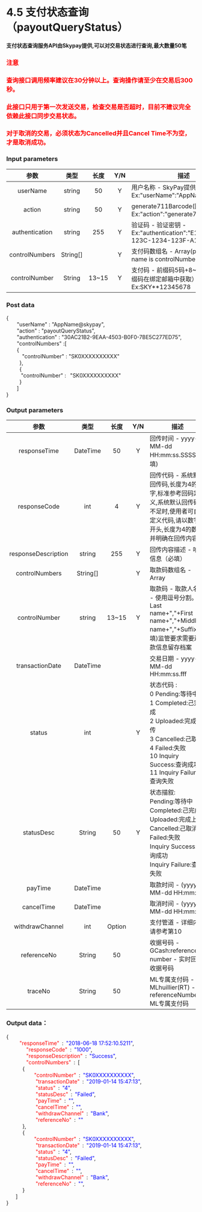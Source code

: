 # 4.5 支付状态查询（payoutQueryStatus）

#### 支付状态查询服务API由Skypay提供,可以对交易状态进行查询,最大数量50笔
### <font color = red>注意</font>
### <font color = red>查询接口调用频率建议在30分钟以上。查询操作请至少在交易后300秒。</font>
### <font color = red>此接口只用于第一次发送交易，检查交易是否超时，目前不建议完全依赖此接口同步交易状态。</font>
### <font color = red>对于取消的交易，必须状态为Cancelled并且Cancel Time不为空，才是取消成功。</font>

### Input parameters

| 参数                        |    类型     | 长度   |Y/N |描述|
| :-------------------------: | :-----------: |:-----:|:----:|--------------------------------|   
|userName|string|50|Y|用户名称 - SkyPay提供 - Ex:"userName":"AppName@skypay"|
|action|string|50|Y|generate711Barcode(固定参数值) - Ex:"action":"generate711Barcode"|
|authentication|string |255|Y|验证码 - 验证密钥 - Ex:"authentication":"E1234567-123C-1234-123F-A12345670"|
|controlNumbers|String[]||Y|支付码数组名 - Array(parameter tag name is controlNumber)|
|controlNumber |String|13~15|Y|支付码 - 前缀码5码+8~10个数字（前缀码在绑定邮箱中获取） - Ex:SKY**12345678|

### Post data


{<br>
  <span class = "text-red-500">&ensp;&ensp;&ensp;&ensp;"userName"</span> : <span class = "text-blue-500">"AppName@skypay"</span>,<br>
  <span class = "text-red-500">&ensp;&ensp;&ensp;&ensp;"action"</span> : <span class = "text-blue-500">"payoutQueryStatus"</span>,<br>
  <span class = "text-red-500">&ensp;&ensp;&ensp;&ensp;"authentication"</span> : <span class = "text-blue-500">"30AC21B2-9EAA-4503-B0F0-7BE5C277ED75"</span>,<br>
  <span class = "text-red-500">&ensp;&ensp;&ensp;&ensp;"controlNumbers"</span> :[  <br>
        &ensp;&ensp;&ensp;&ensp;{<br>
          <span class = "text-red-500">&ensp;&ensp;&ensp;&ensp;&ensp;&ensp;"controlNumber"</span> : <span class = "text-blue-500">"SK0XXXXXXXXXX"</span><br>
        &ensp;&ensp;&ensp;&ensp;&ensp;},<br>
        &ensp;&ensp;&ensp;&ensp;&ensp;{<br>
          <span class = "text-red-500">&ensp;&ensp;&ensp;&ensp;&ensp; "controlNumber"</span> : <span class = "text-blue-500">&ensp;"SK0XXXXXXXXXX"</span><br>
        &ensp;&ensp;&ensp;&ensp;&ensp;}<br>
    &ensp;&ensp;&ensp;&ensp;]<br>
}



### Output parameters
| 参数                        |    类型     | 长度   |Y/N |描述|
| :-------------------------: | :-----------: |:-----:|:----:|--------------------------------|   
|responseTime |DateTime|50|Y|回传时间 - yyyy-MM-dd HH:mm:ss.SSSS(必填)|
|responseCode |int|4|Y|回传代码 - 系统默认回传码,长度为4的数字,标准参考回码定义,系统默认回传码不足时,使用者可自定义代码,请以数字2开头,长度为4的数字,并明确在回传内容|
|responseDescription |string|255|Y| 回传内容描述 - 响应信息（必填）|
|controlNumbers |String[]|  | Y   |取款码数组名 - Array|
|controlNumber |string|13~15|Y|取款码 - 取款人名字 - 使用逗号分割。Last name+","+First name+","+Middle name+","+Suffix(必填)监管要求需要还款信息留存档案|
|transactionDate |DateTime|||交易日期 - yyyy-MM-dd HH:mm:ss.fff|
|status |int||Y|状态代码 : <br>0	Pending:等待中 <br> 1	Completed:己完成 <br> 2	Uploaded:完成上传 <br> 3	Cancelled:己取消 <br> 4	Failed:失败 <br> 10	Inquiry Success:查询成功 <br> 11	Inquiry Failure:查询失败|
|statusDesc |String|50| Y|状态描叙: <br> Pending:等待中 <br> Completed:己完成 <br> Uploaded:完成上传 <br> Cancelled:己取消 <br> Failed:失败 <br> Inquiry Success:查询成功 <br> Inquiry Failure:查询失败|
|payTime  |DateTime|||取款时间 - (yyyy-MM-dd HH:mm:ss)|
|cancelTime |DateTime|||取消时间 - (yyyy-MM-dd HH:mm:ss)|
|withdrawChannel |int |Option||支付管道 - 详细内容请参考第10|
|referenceNo |String|50||收据号码 - GCash:reference number - 实时回传收据号码|
|traceNo |String|50||ML专属支付码 - MLhuillier(RT) - referenceNumber ML专属支付码|

### Output data：

{<br>
   <font color=red>&ensp;&ensp;&ensp;&ensp;"responseTime"</font> : <font color=blue>"2018-06-18 17:52:10.5211"</font>,<br>
    <font color=red>&ensp;&ensp;&ensp;&ensp;"responseCode"</font> : <font color=blue>"1000"</font>,<br>
    <font color=red>&ensp;&ensp;&ensp;&ensp;"responseDescription"</font> : <font color=blue>"Success"</font>,<br>
    <font color=red>&ensp;&ensp;&ensp;&ensp;"controlNumbers"</font> : [<br>
       { <br>
         <font color=red>&ensp;&ensp;"controlNumber"</font> : <font color=blue>"SK0XXXXXXXXXX"</font>,<br>
          <font color=red>&ensp;&ensp;"transactionDate"</font> : <font color=blue>"2019-01-14 15:47:13"</font>,<br>
          <font color=red>&ensp;&ensp;"status"</font> : <font color=blue>"4"</font>,<br>
          <font color=red>&ensp;&ensp;"statusDesc"</font> : <font color=blue>"Failed"</font>,<br>
          <font color=red>&ensp;&ensp;"payTime"</font> : <font color=blue>""</font>,<br>
          <font color=red>&ensp;&ensp;"cancelTime"</font> : <font color=blue>""</font>,<br>
          <font color=red>&ensp;&ensp;"withdrawChannel"</font> : <font color=blue>"Bank"</font>,<br>
          <font color=red>&ensp;&ensp;"referenceNo"</font> : <font color=blue>""</font><br>
       },<br>
       { <br>
         <font color=red>&ensp;&ensp;"controlNumber"</font> : <font color=blue>"SK0XXXXXXXXXX"</font>,<br>
          <font color=red>&ensp;&ensp;"transactionDate"</font> : <font color=blue>"2019-01-14 15:47:13"</font>,<br>
          <font color=red>&ensp;&ensp;"status"</font> : <font color=blue>"4"</font>,<br>
          <font color=red>&ensp;&ensp;"statusDesc"</font> : <font color=blue>"Failed"</font>,<br>
          <font color=red>&ensp;&ensp;"payTime"</font> : <font color=blue>""</font>,<br>
          <font color=red>&ensp;&ensp;"cancelTime"</font> : <font color=blue>""</font>,<br>
          <font color=red>&ensp;&ensp;"withdrawChannel"</font> : <font color=blue>"Bank"</font>,<br>
          <font color=red>&ensp;&ensp;"referenceNo"</font> : <font color=blue>""</font>,<br>
       }<br>
    ]<br>
}







